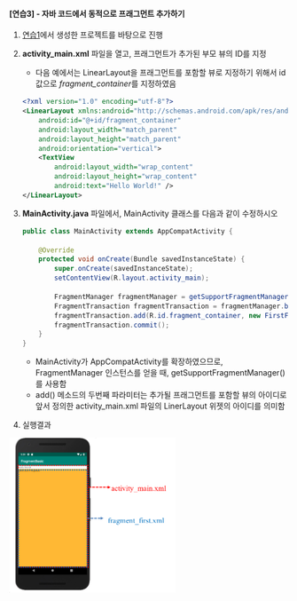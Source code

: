
#### [연습3] - 자바 코드에서 동적으로 프래그먼트 추가하기 
1. [연습1](exercise1.html)에서 생성한 프로젝트를 바탕으로 진행
2. **activity\_main.xml** 파일을 열고, 프래그먼트가 추가된 부모 뷰의 ID를 지정
	- 다음 예에서는 LinearLayout을 프래그먼트를 포함할 뷰로 지정하기 위해서 id 값으로 *fragment\_container*를 지정하였음 

	```xml
	<?xml version="1.0" encoding="utf-8"?>
	<LinearLayout xmlns:android="http://schemas.android.com/apk/res/android"
		android:id="@+id/fragment_container"
	    android:layout_width="match_parent"
	    android:layout_height="match_parent"
	    android:orientation="vertical">
	    <TextView
	        android:layout_width="wrap_content"
	        android:layout_height="wrap_content"
	        android:text="Hello World!" />
	</LinearLayout>

	```
	
3. **MainActivity.java** 파일에서, MainActivity 클래스를 다음과 같이 수정하시오

	```java	
	public class MainActivity extends AppCompatActivity {
	
	    @Override
	    protected void onCreate(Bundle savedInstanceState) {
	        super.onCreate(savedInstanceState);
	        setContentView(R.layout.activity_main);
	
	        FragmentManager fragmentManager = getSupportFragmentManager();
	        FragmentTransaction fragmentTransaction = fragmentManager.beginTransaction();
	        fragmentTransaction.add(R.id.fragment_container, new FirstFragment());
	        fragmentTransaction.commit();
	    }
	}
	```
	- MainActivity가 AppCompatActivity를 확장하였으므로, FragmentManager  인스턴스를 얻을 때, getSupportFragmentManager()를 사용함
	- add() 메소드의 두번째 파라미터는 추가될 프래그먼트를 포함할 뷰의 아이디로 앞서 정의한 activity\_main.xml 파일의 LinerLayout 위젯의 아이디를 의미함
	
3. 실행결과

<img src="figure/fragment-static-add.png" width=300>